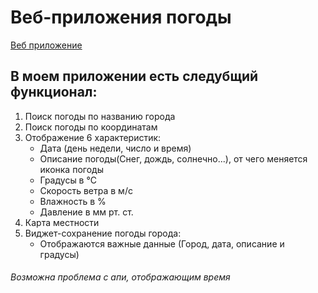  # Веб-приложения погоды
 [Веб приложение](https://maksimyska.github.io/)


## В моем приложении есть следубщий функционал:
1. Поиск погоды по названию города
2. Поиск погоды по координатам
3. Отображение 6 характеристик:
    - Дата (день недели, число и время)
    - Описание погоды(Снег, дождь, солнечно...), от чего меняется иконка погоды
    - Градусы в °C
    - Скорость ветра в м/c
    - Влажность в %
    - Давление в мм рт. ст.
4. Карта местности
5. Виджет-сохранение погоды города:
    - Отображаются важные данные (Город, дата, описание и градусы)
###### Возможна проблема с апи, отображающим время
